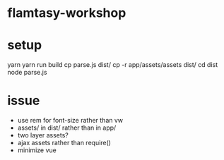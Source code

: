 flamtasy-workshop
=================

# setup
yarn
yarn run build
cp parse.js dist/
cp -r app/assets/assets dist/
cd dist
node parse.js

# issue
* use rem for font-size rather than vw
* assets/ in dist/ rather than in app/
* two layer assets?
* ajax assets rather than require()
* minimize vue
